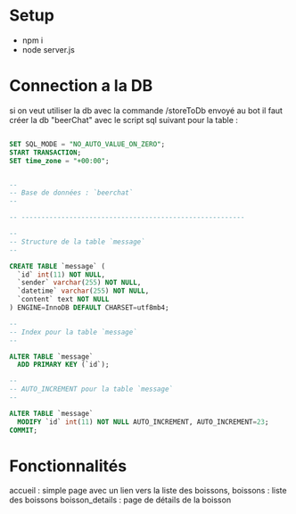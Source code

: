 # Setup
- npm i
- node server.js

# Connection a la DB

si on veut utiliser la db avec la commande /storeToDb envoyé au bot
il faut créer la db "beerChat" avec le script sql suivant pour la table :
```sql

SET SQL_MODE = "NO_AUTO_VALUE_ON_ZERO";
START TRANSACTION;
SET time_zone = "+00:00";


--
-- Base de données : `beerchat`
--

-- --------------------------------------------------------

--
-- Structure de la table `message`
--

CREATE TABLE `message` (
  `id` int(11) NOT NULL,
  `sender` varchar(255) NOT NULL,
  `datetime` varchar(255) NOT NULL,
  `content` text NOT NULL
) ENGINE=InnoDB DEFAULT CHARSET=utf8mb4;

--
-- Index pour la table `message`
--

ALTER TABLE `message`
  ADD PRIMARY KEY (`id`);

--
-- AUTO_INCREMENT pour la table `message`
--

ALTER TABLE `message`
  MODIFY `id` int(11) NOT NULL AUTO_INCREMENT, AUTO_INCREMENT=23;
COMMIT;

```

# Fonctionnalités

accueil : simple page avec un lien vers la liste des boissons,
boissons : liste des boissons
boisson_details : page de détails de la boisson